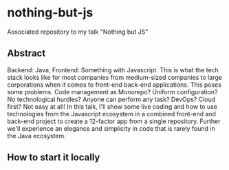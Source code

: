 # nothing-but-js
Associated repository to my talk "Nothing but JS"

## Abstract

Backend: Java; Frontend: Something with Javascript. This is what the tech stack looks like for most companies from medium-sized companies to large corporations when it comes to front-end back-end applications. This poses some problems. Code management as Monorepo? Uniform configuration? No technological hurdles? Anyone can perform any task? DevOps? Cloud first? Not easy at all! In this talk, I'll show some live coding and how to use technologies from the Javascript ecosystem in a combined front-end and back-end project to create a 12-factor app from a single repository. Further we'll experience an elegance and simplicity in code that is rarely found in the Java ecosystem.

## How to start it locally